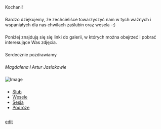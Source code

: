 Kochani! 
### 
Bardzo dziękujemy, że zechcieliśce towarzyszyć nam w tych ważnych i wspaniałych dla nas chwilach zaślubin oraz wesela -:)
### 
Poniżej znajdują się się linki do galerii, w których można obejrzeć i pobrać interesujące Was zdjęcia.
### 
Serdecznie pozdrawiamy
### 
_Magdalena i Artur Jasiakowie_
### 
![Image](http://dagat.eu/download/am.jpeg)
### 
- [Ślub](https://drive.google.com/open?id=1A7qJXR4QJ5WgJVGvRVZniE17thpjf7mQ)
- [Wesele](https://drive.google.com/open?id=1g6qSUsJuhxXFeKoEZbDNp-Zj450il6Nl)
- [Sesja](https://drive.google.com/drive/folders/1nfKb-L8qjdTAyC2UObY1_2t33K1KosBL?usp=sharing)
- [Podróże](https://drive.google.com/open?id=1wkPPJFeZubGbY1i-YJYPffLfj5ABVPga)
## 
[edit](https://github.com/jasiakowie/galeria/edit/master/index.md) 
